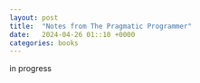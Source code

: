 ```yaml
---
layout: post
title:  "Notes from The Pragmatic Programmer"
date:   2024-04-26 01::10 +0000
categories: books
---
```


in progress